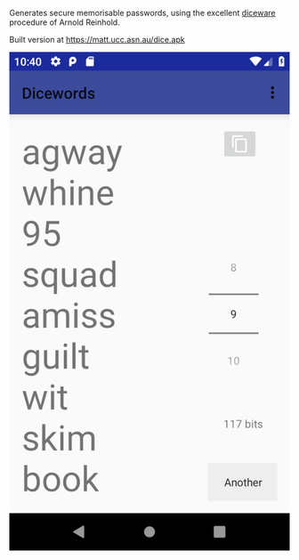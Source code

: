 Generates secure memorisable passwords, using the excellent [diceware](http://world.std.com/~reinhold/diceware.html) procedure of Arnold Reinhold.

Built version at https://matt.ucc.asn.au/dice.apk

![screenshot](screenshot1.png)
